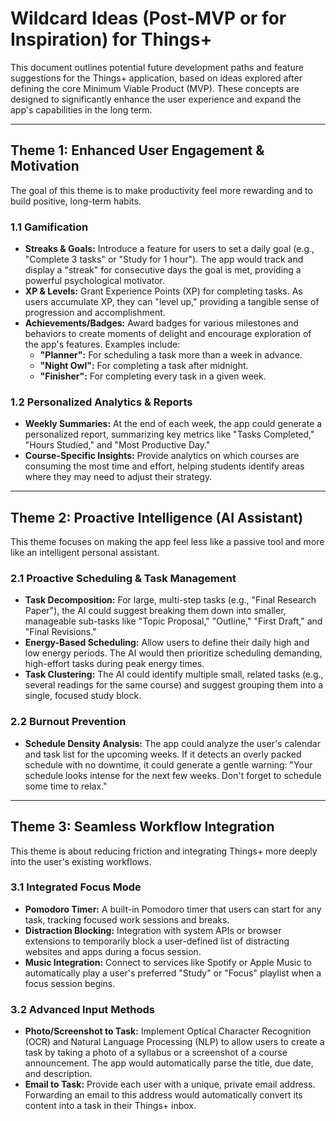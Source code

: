 # Wildcard Ideas (Post-MVP or for Inspiration) for Things+

This document outlines potential future development paths and feature suggestions for the Things+ application, based on ideas explored after defining the core Minimum Viable Product (MVP). These concepts are designed to significantly enhance the user experience and expand the app's capabilities in the long term.

---

## Theme 1: Enhanced User Engagement & Motivation

The goal of this theme is to make productivity feel more rewarding and to build positive, long-term habits.

### 1.1 Gamification
- **Streaks & Goals:** Introduce a feature for users to set a daily goal (e.g., "Complete 3 tasks" or "Study for 1 hour"). The app would track and display a "streak" for consecutive days the goal is met, providing a powerful psychological motivator.
- **XP & Levels:** Grant Experience Points (XP) for completing tasks. As users accumulate XP, they can "level up," providing a tangible sense of progression and accomplishment.
- **Achievements/Badges:** Award badges for various milestones and behaviors to create moments of delight and encourage exploration of the app's features. Examples include:
    - **"Planner":** For scheduling a task more than a week in advance.
    - **"Night Owl":** For completing a task after midnight.
    - **"Finisher":** For completing every task in a given week.

### 1.2 Personalized Analytics & Reports
- **Weekly Summaries:** At the end of each week, the app could generate a personalized report, summarizing key metrics like "Tasks Completed," "Hours Studied," and "Most Productive Day."
- **Course-Specific Insights:** Provide analytics on which courses are consuming the most time and effort, helping students identify areas where they may need to adjust their strategy.

---

## Theme 2: Proactive Intelligence (AI Assistant)

This theme focuses on making the app feel less like a passive tool and more like an intelligent personal assistant.

### 2.1 Proactive Scheduling & Task Management
- **Task Decomposition:** For large, multi-step tasks (e.g., "Final Research Paper"), the AI could suggest breaking them down into smaller, manageable sub-tasks like "Topic Proposal," "Outline," "First Draft," and "Final Revisions."
- **Energy-Based Scheduling:** Allow users to define their daily high and low energy periods. The AI would then prioritize scheduling demanding, high-effort tasks during peak energy times.
- **Task Clustering:** The AI could identify multiple small, related tasks (e.g., several readings for the same course) and suggest grouping them into a single, focused study block.

### 2.2 Burnout Prevention
- **Schedule Density Analysis:** The app could analyze the user's calendar and task list for the upcoming weeks. If it detects an overly packed schedule with no downtime, it could generate a gentle warning: "Your schedule looks intense for the next few weeks. Don't forget to schedule some time to relax."

---

## Theme 3: Seamless Workflow Integration

This theme is about reducing friction and integrating Things+ more deeply into the user's existing workflows.

### 3.1 Integrated Focus Mode
- **Pomodoro Timer:** A built-in Pomodoro timer that users can start for any task, tracking focused work sessions and breaks.
- **Distraction Blocking:** Integration with system APIs or browser extensions to temporarily block a user-defined list of distracting websites and apps during a focus session.
- **Music Integration:** Connect to services like Spotify or Apple Music to automatically play a user's preferred "Study" or "Focus" playlist when a focus session begins.

### 3.2 Advanced Input Methods
- **Photo/Screenshot to Task:** Implement Optical Character Recognition (OCR) and Natural Language Processing (NLP) to allow users to create a task by taking a photo of a syllabus or a screenshot of a course announcement. The app would automatically parse the title, due date, and description.
- **Email to Task:** Provide each user with a unique, private email address. Forwarding an email to this address would automatically convert its content into a task in their Things+ inbox.
